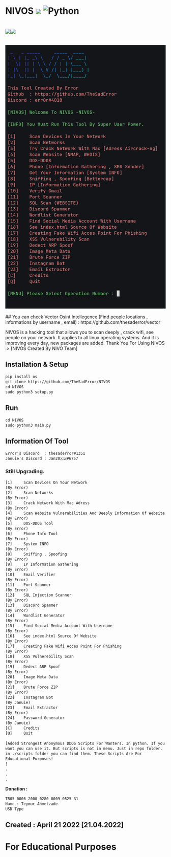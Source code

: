 
# NIVOS ![](https://visitor-badge.glitch.me/badge?page_id=TheSadError.TheSadError) ![Python](https://img.shields.io/badge/python-3670A0?style=for-the-badge&logo=python&logoColor=ffdd54)<p><a href="https://github.com/TheSadError"><img src="https://img.shields.io/badge/-Github-red?&style=for-the-badge&logo=github&logoColor=white" height=25></a><a href="https://www.youtube.com/channel/UCUfTuo3-85qD_7v1n-W98rw"><img src="https://img.shields.io/badge/-YouTube-red?&style=for-the-badge&logo=youtube&logoColor=white" height=25></a></p>
<div>
  <p align="center">
    <img src="Images/s9a.png" width="800"> 
  </p>
</div>
## You can check Vector Osint Intellegence (Find people locations , informations by username , email) : https://github.com/thesaderror/vector

NIVOS is a hacking tool that allows you to scan deeply , crack wifi, see people on your network. It applies to all linux operating systems. And it is improving every day, new packages are added. Thank You For Using NIVOS :> [NIVOS Created By NIVO Team]

## Installation & Setup
```
pip install os
git clone https://github.com/TheSadError/NIVOS
cd NIVOS
sudo python3 setup.py
```
## Run
```
cd NIVOS
sudo python3 main.py
```

## Information Of Tool
```
Error's Discord  : thesaderror#1351
Januie's Discord : Jan20🇦🇿#6757
```
### Still Upgrading.
```
[1]     Scan Devices On Your Network                                                     (By Error)
[2]     Scan Networks                                                                    (By Error)
[3]     Crack Network With Mac Adress                                                    (By Error)
[4]     Scan Website Vulnerabilities And Deeply Information Of Website                   (By Error)
[5]     DOS-DDOS Tool                                                                    (By Error)
[6]     Phone Info Tool                                                                  (By Error)
[7]     System INFO                                                                      (By Error)
[8]     Sniffing , Spoofing                                                              (By Error)
[9]     IP Information Gathering                                                         (By Error)
[10]    Email Verifier                                                                   (By Error)
[11]    Port Scanner                                                                     (By Error)
[12]    SQL Injection Scanner                                                            (By Error)
[13]    Discord Spammer                                                                  (By Error)
[14]    Wordlist Generator                                                               (By Error)
[15]    Find Social Media Account With Username                                          (By Error)
[16]    See index.html Source Of Website                                                 (By Error)
[17]    Creating Fake Wifi Acces Point For Phishing                                      (By Error)
[18]    XSS Vulnerebility Scan                                                           (By Error)
[19]    Dedect ARP Spoof                                                                 (By Error)
[20]    Image Meta Data                                                                  (By Error)
[21]    Brute Force ZIP                                                                  (By Error)
[22]    Instagram Bot                                                                    (By Januie)
[23]    Email Extractor                                                                  (By Error)
[24]    Password Generator                                                               (By Januie)
[C]     Credits
[Q]     Quit

[Added Strongest Anonymous DDOS Scripts For Wanters. In python. If you want you can use it. But scripts is not in menu. Just in repo folder.
in ./scripts folder you can find them. These Scripts Are For Educational Purposes! 
]
.
.
.
```
**Donation :**
```
TR05 0006 2000 0280 0009 0525 31
Name : Teymur Ahmetzade
USD Type
```
## Created : April 21 2022 [21.04.2022]

# For Educational Purposes
